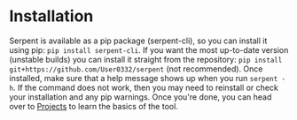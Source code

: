 # Installation

Serpent is available as a pip package (serpent-cli), so you can install it using pip: `pip install serpent-cli`. If you want the most up-to-date version (unstable builds) you can install it straight from the repository: `pip install git+https://github.com/User0332/serpent` (not recommended). Once installed, make sure that a help message shows up when you run `serpent -h`. If the command does not work, then you may need to reinstall or check your installation and any pip warnings. Once you're done, you can head over to [Projects](projects.md) to learn the basics of the tool.